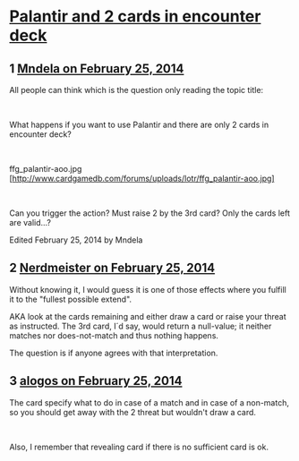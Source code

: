 # [Palantir and 2 cards in encounter deck](https://community.fantasyflightgames.com/topic/100047-palantir-and-2-cards-in-encounter-deck/)

## 1 [Mndela on February 25, 2014](https://community.fantasyflightgames.com/topic/100047-palantir-and-2-cards-in-encounter-deck/?do=findComment&comment=995256)

All people can think which is the question only reading the topic title:

 

What happens if you want to use Palantir and there are only 2 cards in encounter deck?

 

ffg_palantir-aoo.jpg [http://www.cardgamedb.com/forums/uploads/lotr/ffg_palantir-aoo.jpg]

 

Can you trigger the action? Must raise 2 by the 3rd card? Only the cards left are valid...?

Edited February 25, 2014 by Mndela

## 2 [Nerdmeister on February 25, 2014](https://community.fantasyflightgames.com/topic/100047-palantir-and-2-cards-in-encounter-deck/?do=findComment&comment=995274)

Without knowing it, I would guess it is one of those effects where you fulfill it to the "fullest possible extend".

AKA look at the cards remaining and either draw a card or raise your threat as instructed. The 3rd card, I´d say, would return a null-value; it neither matches nor does-not-match and thus nothing happens.

The question is if anyone agrees with that interpretation.

## 3 [alogos on February 25, 2014](https://community.fantasyflightgames.com/topic/100047-palantir-and-2-cards-in-encounter-deck/?do=findComment&comment=995307)

The card specify what to do in case of a match and in case of a non-match, so you should get away with the 2 threat but wouldn't draw a card.

 

Also, I remember that revealing card if there is no sufficient card is ok.

